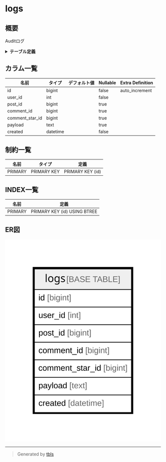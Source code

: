 # logs

## 概要

Auditログ

<details>
<summary><strong>テーブル定義</strong></summary>

```sql
CREATE TABLE `logs` (
  `id` bigint NOT NULL AUTO_INCREMENT,
  `user_id` int NOT NULL,
  `post_id` bigint DEFAULT NULL,
  `comment_id` bigint DEFAULT NULL,
  `comment_star_id` bigint DEFAULT NULL,
  `payload` text,
  `created` datetime NOT NULL,
  PRIMARY KEY (`id`)
) ENGINE=InnoDB DEFAULT CHARSET=utf8mb4 COLLATE=utf8mb4_0900_ai_ci COMMENT='Auditログ'
```

</details>

## カラム一覧

| 名前              | タイプ       | デフォルト値             | Nullable | Extra Definition |
| --------------- | --------- | ------------------ | -------- | ---------------- |
| id              | bigint    |                    | false    | auto_increment   |
| user_id         | int       |                    | false    |                  |
| post_id         | bigint    |                    | true     |                  |
| comment_id      | bigint    |                    | true     |                  |
| comment_star_id | bigint    |                    | true     |                  |
| payload         | text      |                    | true     |                  |
| created         | datetime  |                    | false    |                  |

## 制約一覧

| 名前      | タイプ         | 定義               |
| ------- | ----------- | ---------------- |
| PRIMARY | PRIMARY KEY | PRIMARY KEY (id) |

## INDEX一覧

| 名前      | 定義                           |
| ------- | ---------------------------- |
| PRIMARY | PRIMARY KEY (id) USING BTREE |

## ER図

![er](logs.svg)

---

> Generated by [tbls](https://github.com/k1LoW/tbls)
